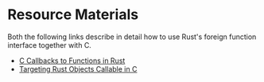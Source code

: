 # Resource Materials

Both the following links describe in detail how to use Rust's foreign function interface together with C.

- [C Callbacks to Functions in Rust](https://doc.rust-lang.org/book/ffi.html#callbacks-from-c-code-to-rust-functions)
- [Targeting Rust Objects Callable in C](https://doc.rust-lang.org/book/ffi.html#targeting-callbacks-to-rust-objects)
